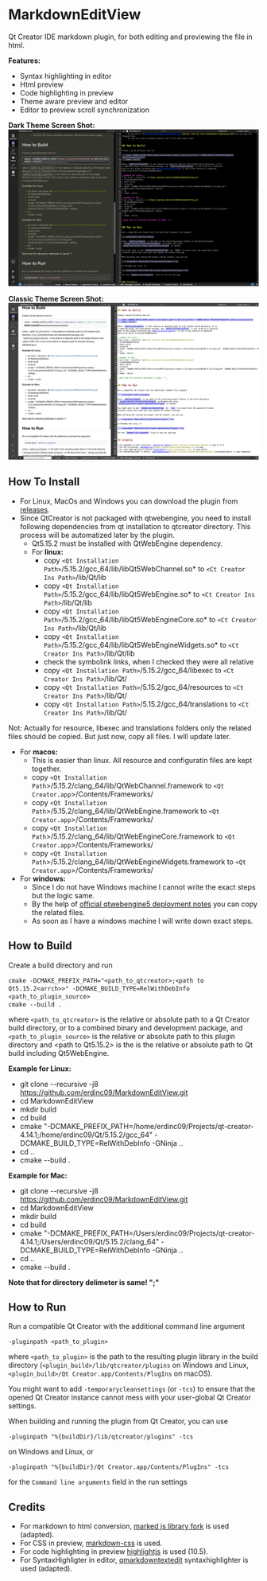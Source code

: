 # MarkdownEditView
Qt Creator IDE markdown plugin, for both editing and previewing the file in html.

__Features:__

* Syntax highlighting in editor
* Html preview
* Code highlighting in preview
* Theme aware preview and editor
* Editor to preview scroll synchronization 

__Dark Theme Screen Shot:__
![](./doc/dark.png)

__Classic Theme Screen Shot:__
![](./doc/light.png)



## How To Install

* For Linux, MacOs and Windows you can download the plugin from [releases](https://github.com/erdinc09/MarkdownEditView/releases).
* Since QtCreator is not packaged with qtwebengine, you need to install following dependencies from qt installation to qtcreator directory. This process will be automatized later by the plugin.
  * Qt5.15.2 must be installed with QtWebEngine dependency.
  * For __linux:__  
    * copy  `<Qt Installation Path>`/5.15.2/gcc_64/lib/libQt5WebChannel.so*       to `<Ct Creator Ins Path>`/lib/Qt/lib  
    * copy  `<Qt Installation Path>`/5.15.2/gcc_64/lib/libQt5WebEngine.so*        to `<Ct Creator Ins Path>`/lib/Qt/lib
    * copy  `<Qt Installation Path>`/5.15.2/gcc_64/lib/libQt5WebEngineCore.so*    to `<Ct Creator Ins Path>`/lib/Qt/lib
    * copy  `<Qt Installation Path>`/5.15.2/gcc_64/lib/libQt5WebEngineWidgets.so* to `<Ct Creator Ins Path>`/lib/Qt/lib
    * check the symbolink links, when I checked they were all relative
    * copy  `<Qt Installation Path>`/5.15.2/gcc_64/libexec        to `<Ct Creator Ins Path>`/lib/Qt/
    * copy  `<Qt Installation Path>`/5.15.2/gcc_64/resources      to `<Ct Creator Ins Path>`/lib/Qt/
    * copy  `<Qt Installation Path>`/5.15.2/gcc_64/translations   to `<Ct Creator Ins Path>`/lib/Qt/
  
Not: Actually for resource, libexec and translations folders only the related files should be copied. But just now, copy all files. I will update later.

  * For __macos:__
    * This is easier than linux. All resource and configuratin files are kept together.
    * copy  `<Qt Installation Path`>/5.15.2/clang_64/lib/QtWebChannel.framework           to  `<Qt Creator.app`>/Contents/Frameworks/
    * copy  `<Qt Installation Path`>/5.15.2/clang_64/lib/QtWebEngine.framework            to  `<Qt Creator.app`>/Contents/Frameworks/
    * copy  `<Qt Installation Path`>/5.15.2/clang_64/lib/QtWebEngineCore.framework        to  `<Qt Creator.app`>/Contents/Frameworks/
    * copy  `<Qt Installation Path`>/5.15.2/clang_64/lib/QtWebEngineWidgets.framework     to  `<Qt Creator.app`>/Contents/Frameworks/
  * For __windows:__
    * Since I do not have Windows machine I cannot write the exact steps but the logic same.
    * By the help of [official qtwebengine5 deployment notes](https://doc.qt.io/qt-5/qtwebengine-deploying.html) you can copy the related files.
    * As soon as I have a windows machine I will write down exact steps.


## How to Build

Create a build directory and run

    cmake -DCMAKE_PREFIX_PATH="<path_to_qtcreator>;<path to Qt5.15.2<arrch>>" -DCMAKE_BUILD_TYPE=RelWithDebInfo <path_to_plugin_source>
    cmake --build .

where `<path_to_qtcreator>` is the relative or absolute path to a Qt Creator build directory, or to
a combined binary and development package, and `<path_to_plugin_source>` is the relative or absolute
path to this plugin directory and <path to Qt5.15.2<arrch>> is the is the relative or absolute
path to Qt build including Qt5WebEngine.

__Example for Linux:__
* git clone --recursive -j8 https://github.com/erdinc09/MarkdownEditView.git
* cd MarkdownEditView
* mkdir build
* cd build
* cmake "-DCMAKE_PREFIX_PATH=/home/erdinc09/Projects/qt-creator-4.14.1;/home/erdinc09/Qt/5.15.2/gcc_64" -DCMAKE_BUILD_TYPE=RelWithDebInfo -GNinja ..
* cd ..
* cmake --build .

__Example for Mac:__
* git clone --recursive -j8 https://github.com/erdinc09/MarkdownEditView.git
* cd MarkdownEditView
* mkdir build
* cd build
* cmake "-DCMAKE_PREFIX_PATH=/Users/erdinc09/Projects/qt-creator-4.14.1;/Users/erdinc09/Qt/5.15.2/clang_64" -DCMAKE_BUILD_TYPE=RelWithDebInfo -GNinja ..
* cd ..
* cmake --build .

__Note that for directory delimeter is same! ";"__


## How to Run

Run a compatible Qt Creator with the additional command line argument

    -pluginpath <path_to_plugin>

where `<path_to_plugin>` is the path to the resulting plugin library in the build directory
(`<plugin_build>/lib/qtcreator/plugins` on Windows and Linux,
`<plugin_build>/Qt Creator.app/Contents/PlugIns` on macOS).

You might want to add `-temporarycleansettings` (or `-tcs`) to ensure that the opened Qt Creator
instance cannot mess with your user-global Qt Creator settings.

When building and running the plugin from Qt Creator, you can use

    -pluginpath "%{buildDir}/lib/qtcreator/plugins" -tcs

on Windows and Linux, or

    -pluginpath "%{buildDir}/Qt Creator.app/Contents/PlugIns" -tcs

for the `Command line arguments` field in the run settings


## Credits

* For markdown to html conversion, [marked js library fork](https://github.com/erdinc09/marked) is used (adapted).
* For CSS in preview, [markdown-css](https://github.com/rhiokim/markdown-css) is used.
* For code highlighting in preview [highlightjs](https://highlightjs.org/) is used (10.5).
* For SyntaxHighligter in editor, [qmarkdowntextedit](https://github.com/pbek/qmarkdowntextedit) syntaxhighlighter is used (adapted).
